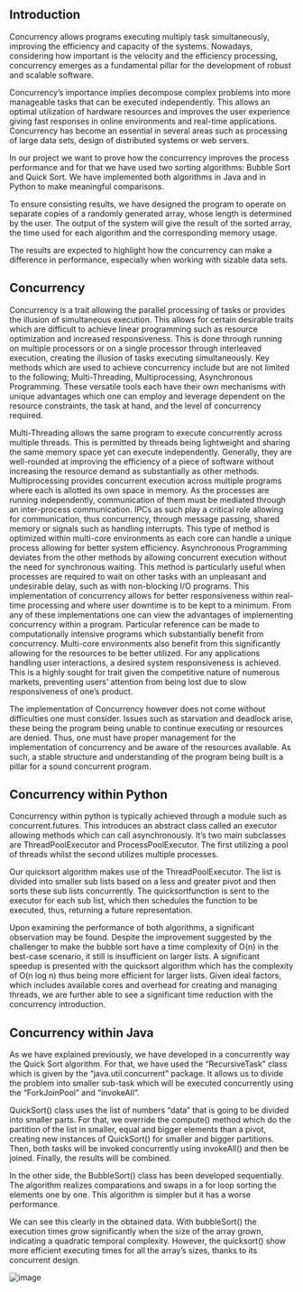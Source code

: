 ## Introduction
Concurrency allows programs executing multiply task simultaneously, improving the efficiency and capacity of the systems. Nowadays, considering how important is the velocity and the efficiency processing, concurrency emerges as a fundamental pillar for the development of robust and scalable software.

Concurrency’s importance implies decompose complex problems into more manageable tasks that can be executed independently. This allows an optimal utilization of hardware resources and improves the user experience giving fast responses in online environments and real-time applications. Concurrency has become an essential in several areas such as processing of large data sets, design of distributed systems or web servers.

In our project we want to prove how the concurrency improves the process performance and for that we have used two sorting algorithms: Bubble Sort and Quick Sort. We have implemented both algorithms in Java and in Python to make meaningful comparisons.

To ensure consisting results, we have designed the program to operate on separate copies of a randomly generated array, whose length is determined by the user. The output of the system will give the result of the sorted array, the time used for each algorithm and the corresponding memory usage. 

The results are expected to highlight how the concurrency can make a difference in performance, especially when working with sizable data sets.

## Concurrency
Concurrency is a trait allowing the parallel processing of tasks or provides the illusion of simultaneous execution. This allows for certain desirable traits which are difficult to achieve linear programming such as resource optimization and increased responsiveness. This is done through running on multiple processors or on a single processor through interleaved execution, creating the illusion of tasks executing simultaneously.
Key methods which are used to achieve concurrency include but are not limited to the following; Multi-Threading, Multiprocessing, Asynchronous Programming. These versatile tools each have their own mechanisms with unique advantages which one can employ and leverage dependent on the resource constraints, the task at hand, and the level of concurrency required.

Multi-Threading allows the same program to execute concurrently across multiple threads. This is permitted by threads being lightweight and sharing the same memory space yet can execute independently. Generally, they are well-rounded at improving the efficiency of a piece of software without increasing the resource demand as substantially as other methods.
Multiprocessing provides concurrent execution across multiple programs where each is allotted its own space in memory. As the processes are running independently, communication of them must be mediated through an inter-process communication. IPCs as such play a critical role allowing for communication, thus concurrency, through message passing, shared memory or signals such as handling interrupts. This type of method is optimized within multi-core environments as each core can handle a unique process allowing for better system efficiency.
Asynchronous Programming deviates from the other methods by allowing concurrent execution without the need for synchronous waiting. This method is particularly useful when processes are required to wait on other tasks with an unpleasant and undesirable delay, such as with non-blocking I/O programs. This implementation of concurrency allows for better responsiveness within real-time processing and where user downtime is to be kept to a minimum. 
From any of these implementations one can view the advantages of implementing concurrency within a program. Particular reference can be made to computationally intensive programs which substantially benefit from concurrency. Multi-core environments also benefit from this significantly allowing for the resources to be better utilized. For any applications handling user interactions, a desired system responsiveness is achieved. This is a highly sought for trait given the competitive nature of numerous markets, preventing users’ attention from being lost due to slow responsiveness of one’s product.

The implementation of Concurrency however does not come without difficulties one must consider. Issues such as starvation and deadlock arise, these being the program being unable to continue executing or resources are denied. Thus, one must have proper management for the implementation of concurrency and be aware of the resources available. As such, a stable structure and understanding of the program being built is a pillar for a sound concurrent program.

## Concurrency within Python
Concurrency within python is typically achieved through a module such as concurrent.futures. This introduces an abstract class called an executor allowing methods which can call asynchronously. It’s two main subclasses are ThreadPoolExecutor and ProcessPoolExecutor. The first utilizing a pool of threads whilst the second utilizes multiple processes.

Our quicksort algorithm makes use of the ThreadPoolExecutor. The list is divided into smaller sub lists based on a less and greater pivot and then sorts these sub lists concurrently. The quicksortfunction is sent to the executor for each sub list, which then schedules the function to be executed, thus, returning a future representation.

Upon examining the performance of both algorithms, a significant observation may be found. Despite the improvement suggested by the challenger to make the bubble sort have a time complexity of O(n) in the best-case scenario, it still is insufficient on larger lists. A significant speedup is presented with the quicksort algorithm which has the complexity of O(n log n) thus being more efficient for larger lists. Given ideal factors, which includes available cores and overhead for creating and managing threads, we are further able to see a significant time reduction with the concurrency introduction.

## Concurrency within Java
As we have explained previously, we have developed in a concurrently way the Quick Sort algorithm. For that, we have used the “RecursiveTask” class which is given by the “java.util.concurrent” package. It allows us to divide the problem into smaller sub-task which will be executed concurrently using the “ForkJoinPool” and “invokeAll”.

QuickSort() class uses the list of numbers “data” that is going to be divided into smaller parts. For that, we override the compute() method which do the partition of the list in smaller, equal and bigger elements than a pivot, creating new instances of QuickSort() for smaller and bigger partitions. Then, both tasks will be invoked concurrently using invokeAll() and then be joined. Finally, the results will be combined.

In the other side, the BubbleSort() class has been developed sequentially. The algorithm realizes comparations and swaps in a for loop sorting the elements one by one. This algorithm is simpler but it has a worse performance.

We can see this clearly in the obtained data. With bubbleSort() the execution times grow significantly when the size of the array grown, indicating a quadratic temporal complexity. However, the quicksort() show more efficient executing times for all the array’s sizes, thanks to its concurrent design.

![image](https://github.com/CIS1221-2023-2024/C2-Concurrency/assets/124080941/bba60585-3a37-4303-9a1f-953cd5306003)


